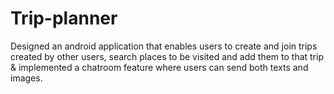 # Trip-planner
 Designed an android application that enables users to create and join trips created by other users, search places to be visited and add them to that trip & implemented a chatroom feature where users can send both texts and images.
